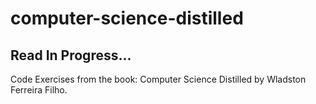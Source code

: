 # computer-science-distilled

## Read In Progress...

Code Exercises from the book: Computer Science Distilled by Wladston Ferreira Filho.
